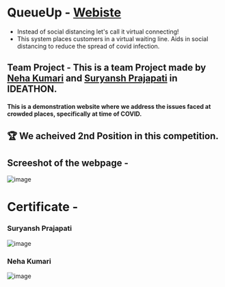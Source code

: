 # QueueUp - [Webiste](https://queue-up.vercel.app/)
- Instead of social distancing let's call it virtual connecting!
- This system places customers in a virtual waiting line. Aids in social distancing to reduce the spread of covid infection.

## Team Project - This is a team Project made by [Neha Kumari](https://github.com/NehaVns) and [Suryansh Prajapati](https://github.com/Suryansh1720001) in IDEATHON.

#### This is a demonstration website where we address the issues faced at crowded places, specifically at time of COVID.
## 🏆 We acheived 2nd Position in this competition. 


## Screeshot of the webpage -

![image](https://user-images.githubusercontent.com/85965606/210623207-39f2855b-1004-43be-a1d8-725851ef7e0a.png)

# Certificate - 

### Suryansh Prajapati

![image](https://user-images.githubusercontent.com/85965606/210625412-22de988d-d086-4d8d-8252-65137ded70ee.png)

### Neha Kumari

![image](https://user-images.githubusercontent.com/85965606/210625508-0689eaaf-7e7b-4aae-a60a-b0ca2f570726.png)
